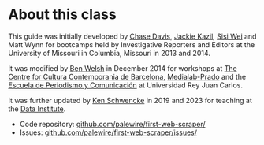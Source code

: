 # About this class

This guide was initially developed by [Chase
Davis](mailto:chase.davis@gmail.com), [Jackie
Kazil](mailto:jackiekazil@gmail.com), [Sisi Wei](mailto:me@sisiwei.com) and Matt
Wynn for bootcamps held by Investigative Reporters and Editors at the
University of Missouri in Columbia, Missouri in 2013 and 2014.

It was modified by [Ben Welsh](http://palewi.re/who-is-ben-welsh/) in December 2014 for workshops at [The Centre for Cultura Contemporania de Barcelona](http://www.cccb.org/en/curs_o_conferencia-data_journalism_work_session_viii-46957), [Medialab-Prado](http://medialab-prado.es/article/iitallerdeperiodismodedatosconvocatoriadeproyectos) and the [Escuela de Periodismo y Comunicación](http://www.escuelaunidadeditorial.es/master-periodismo-de-investigacion.html) at Universidad Rey Juan Carlos.

It was further updated by [Ken Schwencke](https://schwanksta.com) in 2019 and 2023 for teaching at the [Data Institute](https://cjddatainstitute.org/).

- Code repository:
  [github.com/palewire/first-web-scraper/](https://github.com/palewire/first-web-scraper/)
- Issues:
  [github.com/palewire/first-web-scraper/issues/](https://github.com/palewire/first-web-scraper/issues)